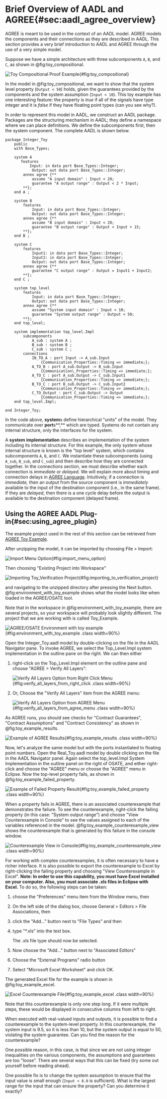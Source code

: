 # Brief Overview of AADL and AGREE{#sec:aadl_agree_overview}

AGREE is meant to be used in the context of an AADL model. AGREE models
the components and their connections as they are described in AADL. This
section provides a very brief introduction to AADL and AGREE through the
use of a very simple model.

Suppose we have a simple architecture with three subcomponents `A`, `B`, and
`C`, as shown in @fig:toy_compositional.

![Toy Compositional Proof Example](../../media/image1.png){#fig:toy_compositional}

In the model in @fig:toy_compositional, we want to show that the system level property
(`Output < 50`) holds, given the guarantees provided by the components
and the system assumption (`Input < 10`). This toy example has one
interesting feature: the property is *true* if all of the signals have
type integer and it is *false* if they have floating point types (can
you see why?).

In order to represent this model in AADL, we construct an AADL package.
Packages are the structuring mechanism in AADL; they define a namespace
where we can place definitions. We define the subcomponents first, then
the system component. The complete AADL is shown below.

~~~~~~~~~~~~~~~~~~~~~~~~~~~~~~~~~{numbers=left}
package Integer_Toy
    public
    with Base_Types;

    system A
       features
           Input: in data port Base_Types::Integer;
            Output: out data port Base_Types::Integer;
        annex agree {**
            assume "A input domain" : Input < 20;
            guarantee "A output range" : Output < 2 * Input;
        **};
    end A ;

    system B
        features
            Input: in data port Base_Types::Integer;
            Output: out data port Base_Types::Integer;
        annex agree {**
            assume "B input domain" : Input < 20;
            guarantee "B output range" : Output < Input + 15;
        **};
    end B ;

    system C
        features
            Input1: in data port Base_Types::Integer;
            Input2: in data port Base_Types::Integer;
            Output: out data port Base_Types::Integer;
        annex agree {**
            guarantee "C output range" : Output = Input1 + Input2;
        **};
    end C ;

    system top_level
        features
            Input: in data port Base_Types::Integer;
            Output: out data port Base_Types::Integer;
        annex agree {**
            assume "System input domain" : Input < 10;
            guarantee "System output range" : Output < 50;
        **};
    end top_level;

    system implementation top_level.Impl
        subcomponents
            A_sub : system A ;
            B_sub : system B ;
            C_sub : system C ;
        connections
            IN_TO_A : port Input -> A_sub.Input
                {Communication_Properties::Timing => immediate;};
            A_TO_B : port A_sub.Output -> B_sub.Input
                {Communication\_Properties::Timing => immediate;};
            A_TO_C : port A_sub.Output -> C_sub.Input1
                {Communication_Properties::Timing => immediate;};
            B_TO_C : port B_sub.Output -> C_sub.Input2
                {Communication_Properties::Timing => immediate;};
            C_TO_Output : port C_sub.Output -> Output
                {Communication_Properties::Timing => immediate;};
    end top_level.Impl;

end Integer_Toy;
~~~~~~~~~~~~~~~~~~~~~~~~~~~~~~~~~

In the code above, **system**s define hierarchical "units" of the model. They
communicate over **port**s**,** which are typed. Systems do not contain
any internal structure, only the interfaces for the system.

A **system** **implementation** describes an implementation of the
system including its internal structure. For this example, the only
system whose internal structure is known is the "top level" system,
which contains subcomponents `A`, `B`, and `C`. We instantiate these
subcomponents (using `A_sub`, `B_sub`, and `C_sub`) and then describe how
they are connected together. In the connections section, we must
describe whether each connection is *immediate* or *delayed.* We will
explain more about timing and connection delays in
[AGREE Language](03.00-AGREE-Language.html#sec:agree_language).
Intuitively, if a connection is *immediate,* then an output from the
source component is *immediately* available to the input of the
destination component (i.e., in the same frame). If they are *delayed*,
then there is a one cycle delay before the output is available to the
destination component (delayed frame).

## Using the AGREE AADL Plug-in{#sec:using_agree_plugin}

The example project used in the rest of this section can be retrieved
from
[AGREE Toy Example](https://github.com/smaccm/smaccm/blob/master/models/Toy_AGREE_Models/Toy_Example.zip).

After unzipping the model, it can be imported by choosing File &gt;
Import:

![Import Menu Option](../../media/image2.png){#fig:import_menu_option}

Then choosing "Existing Project into Workspace"

![Importing Toy\_Verification Project](../../media/image3.png){#fig:importing_to_verification_project}

and navigating to the unzipped directory after pressing the Next button.
@fig:environment_with_toy_example shows what the model looks like when loaded in the AGREE/OSATE
tool.

Note that in the workspace in @fig:environment_with_toy_example, there are several projects, so
your workspace will probably look slightly different. The project that
we are working with is called Toy\_Example.

![AGREE/OSATE Environment with toy example](../../media/image4.png){#fig:environment_with_toy_example .class width=90%}

Open the Integer\_Toy.aadl model by double-clicking on the file in the
AADL Navigator pane. To invoke AGREE, we select the Top\_Level.Impl
system implementation in the outline pane on the right. We can then
either

1.  right-click on the Top\_Level.Impl element on the outline pane and
    choose "AGREE &gt; Verify All Layers":

    ![Verify All Layers Option from Right Click Menu](../../media/image5.png){#fig:verify_all_layers_from_right_click .class width=90%}

1.  Or, Choose the "Verify All Layers" item from the AGREE menu:

    ![Verify All Layers Option from AGREE Menu](../../media/image6.png){#fig:verify_all_layers_from_agree_menu .class width=90%}

As AGREE runs, you should see checks for "Contract Guarantees",
"Contract Assumptions" and "Contract Consistency" as shown in
@fig:toy_example_results.

![Example of AGREE Results](../../media/image7.png){#fig:toy_example_results .class width=90%}

Now, let's analyze the same model but with the ports instantiated to
floating point numbers. Open the Real\_Toy.aadl model by double clicking
on the file in the AADL Navigator panel. Again select the
top\_level.Impl System Implementation in the outline panel on the right
of OSATE, and either right-click and choose the "AGREE" menu or choose
the "AGREE" menu in Eclipse. Now the top-level property fails, as shown
in @fig:toy_example_failed_property.

![Example of Failed Property Result](../../media/image8.png){#fig:toy_example_failed_property .class width=90%}

When a property fails in AGREE, there is an associated counterexample
that demonstrates the failure. To see the counterexample, right-click
the failing property (in this case: "System output range") and choose
"View Counterexample in Console" to see the values assigned to each of
the variables referenced in the model. @fig:toy_example_counterexample_view shows the
counterexample that is generated by this failure in the console window.

![Counterexample View in Console](../../media/image9.png){#fig:toy_example_counterexample_view .class width=90%}

For working with complex counterexamples, it is often necessary to have
a richer interface. It is also possible to export the counterexample to
Excel by right-clicking the failing property and choosing "View
Counterexample in Excel". **Note: In order to use this capability, you
must have Excel installed on your computer. Also, you must associate
.xls files in Eclipse with Excel.** To do so, the following steps can be
taken:

1.  choose the "Preferences" menu item from the Window menu, then

2.  On the left side of the dialog box, choose General &gt; Editors &gt;
    File Associations, then

3.  click the "Add…" button next to "File Types" and then

4.  type "\*.xls" into the text box.

    The .xls file type should now be selected.

5.  Now choose the "Add…" button next to "Associated Editors"

6.  Choose the "External Programs" radio button

7.  Select "Microsoft Excel Worksheet" and click OK.

The generated Excel file for the example is shown in @fig:toy_example_excel.

![Excel Counterexample File](../../media/image10.png){#fig:toy_example_excel .class width=90%}

Note that this counterexample is only one step long. If it were multiple
steps, these would be displayed in consecutive columns from left to
right.

When executed with real-valued inputs and outputs, it is possible to
find a counterexample to the system-level property. In this
counterexample, the system input is 9.5, so it is less than 10, but the
system output is equal to 50, violating the system guarantee. Can you
find the reason for the counterexample?

One possible reason, in this case, is that since we are not using
integer inequalities on the various components, the assumptions and
guarantees are too "loose". There are several ways that this can be
fixed (try some out yourself before reading ahead).

One possible fix is to change the system assumption to ensure that the
input value is small enough (`Input < 8.0` is sufficient). What is the
largest range for the input that can ensure the property? Can you
determine it exactly?

